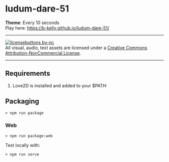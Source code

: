 # ludum-dare-51

**Theme**: Every 10 seconds  
Play here: https://b-kelly.github.io/ludum-dare-51/

---

[![licensebuttons by-nc](https://i.creativecommons.org/l/by-nc/4.0/88x31.png)](https://creativecommons.org/licenses/by-nc/4.0)  
All visual, audio, text assets are licensed under a [Creative Commons Attribution-NonCommercial License](http://creativecommons.org/licenses/by-nc/4.0/).

---

## Requirements

1. Love2D is installed and added to your $PATH

## Packaging

```
> npm run package
```

### Web

```
> npm run package:web
```

Test locally with:

```
> npm run serve
```

